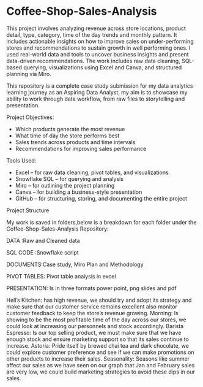 # Coffee-Shop-Sales-Analysis
This project involves analyzing revenue across store locations, product detail, type, category, time of the day trends and monthly pattern. It includes actionable insights on how to improve sales on under-performing stores and recommendations to sustain growth in well performing ones. I used real-world data and tools to uncover business insights and present data-driven recommendations.
The work includes raw data cleaning, SQL-based querying, visualizations using Excel and Canva, and structured planning via Miro.

This repository is a complete case study submission for my data analytics learning journey as an Aspiring Data Analyst, my aim is to showcase my ability to work through data workflow, from raw files to storytelling and presentation.

Project Objectives:
- Which products generate the most revenue 
-  What time of day the store performs best 
- Sales trends across products and time intervals 
- Recommendations for improving sales performance 

Tools Used:
- Excel – for raw data cleaning, pivot tables, and visualizations
- Snowflake SQL – for querying and analysis
- Miro – for outlining the project planning
- Canva – for building a business-style presentation
- GitHub – for structuring, storing, and documenting the entire project

Project Structure

My work is saved in folders,below is a breakdown for each folder under the Coffee-Shop-Sales-Analysis Repository:

DATA :Raw and Cleaned data

SQL CODE :Snowflake script

DOCUMENTS:Case study, Miro Plan and Methodology

PIVOT TABLES: Pivot table analysis in excel

PRESENTATION: Is in three formats power point, png slides and pdf                                                                                                                                        

Hell’s Kitchen: has high revenue, we should try and adopt its strategy and make sure that our customer service remains excellent also monitor customer feedback to keep the store’s revenue growing.
Morning: Is showing to be the most profitable time of the day across our stores, we could look at increasing our personnels and stock accordingly.
Barista Espresso: Is our top selling product, we must make sure that we have enough stock and ensure marketing support so that its sales continue to increase.
Astoria: Pride itself by brewed chai tea and dark chocolate, we could explore customer preference and see if we can make promotions on other products to increase their sales.
Seasonality: Seasons like summer affect our sales as we have seen on our graph that Jan and February sales are very low, we could build marketing strategies to avoid these dips in our sales.
